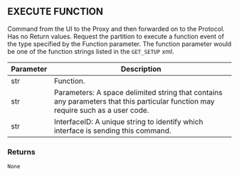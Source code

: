 ## EXECUTE FUNCTION

Command from the UI to the Proxy and then forwarded on to the Protocol. Has no Return values. Request the partition to execute a function event of the type specified by the Function parameter. The function parameter would be one of the function strings listed in the `GET_SETUP` xml.


| Parameter | Description |
| --- | --- |
| str | Function. |
| str | Parameters: A space delimited string that contains any parameters that this particular function may require such as a user code. |
| str | InterfaceID:  A unique string to identify which interface is sending this command. |


### Returns

`None`



